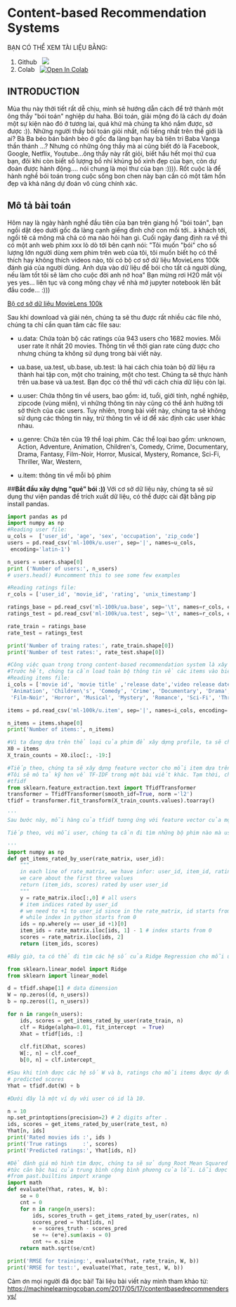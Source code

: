 # **Content-based Recommendation Systems**
BẠN CÓ THỂ XEM TÀI LIỆU BẰNG:


1.   Github  &nbsp; <a href="" role="button"><img class="notebook-badge-image" src="https://img.shields.io/static/v1?label=&amp;message=View%20On%20GitHub&amp;color=586069&amp;logo=github&amp;labelColor=2f363d"></a>&nbsp;
2.   Colab &nbsp; <a href="https://colab.research.google.com/drive/1DU7lAB_jtASTAS5V6aEqDfQ0VaW1Kg6L?usp=sharing"><img class="notebook-badge-image" src="https://colab.research.google.com/assets/colab-badge.svg" alt="Open In Colab"></a>

## **INTRODUCTION**
 Mùa thu này thời tiết rất dễ chịu, mình sẽ hướng dẫn cách để trở thành một ông thầy "bói toán" nghiệp dư haha. Bói toán, giải mộng đó là cách dự đoán một sự kiện nào đó ở tương lai, quá khứ mà chúng ta khó nắm được, sờ được :)). Những người thầy bói toán giỏi nhất, nổi tiếng nhất trên thế giới là ai? Bà Ba béo bán bánh bèo ở gốc đa làng bạn hay bà tiên tri Baba Vanga thần thánh ...? Nhưng có những ông thầy mà ai cũng biết đó là Facebook, Google, Netflix, Youtube...ông thầy này rất giỏi, biết hầu hết mọi thứ cua bạn, đôi khi còn biết số lượng bồ nhí khủng bố xinh đẹp của bạn, còn dự đoán được hành động.... nói chung là mọi thư của bạn :)))). Rốt cuộc là để hành nghề bói toán trong cuộc sống bon chen này bạn cần có một tâm hồn đẹp và khả năng dự đoán vô cùng chính xác.
 ## **Mô tả bài toán**
 Hôm nay là ngày hành nghề đầu tiên của bạn trên giang hồ "bói toán", bạn ngồi dật dẹo dưới gốc đa làng cạnh giếng đình chờ con mồi tới.. à khách tới, ngồi tê cả mông mà chả có ma nào hỏi han gì. Cuối ngày đang định ra về thì có một anh web phim xxx lò dò tới bên cạnh nói:
 "Tôi muốn "bói" cho số lượng lớn người dùng xem phim trên web của tôi, tôi muốn biết họ có thể thích hay không thích videos nào, tôi có bộ cơ sở dữ liệu MovieLens 100k đánh giá của người dùng. Anh dựa vào dữ liệu để bói cho tất cả người dùng, nếu làm tốt tôi sẽ làm cho cuộc đời anh nở hoa"
 Bạn mừng rơi H20 mắt vội yes yes... liên tục và cong mông chạy về nhà mở jupyter notebook lên bắt đầu code... :)))

<a href="https://grouplens.org/datasets/movielens/100k/">Bộ cơ sở dữ liệu MovieLens 100k</a>

Sau khi download và giải nén, chúng ta sẽ thu được rất nhiều các file nhỏ, chúng ta chỉ cần quan tâm các file sau:

* u.data: Chứa toàn bộ các ratings của 943 users cho 1682 movies. Mỗi user rate ít nhất 20 movies. Thông tin về thời gian rate cũng được cho nhưng chúng ta không sử dụng trong bài viết này.

* ua.base, ua.test, ub.base, ub.test: là hai cách chia toàn bộ dữ liệu ra thành hai tập con, một cho training, một cho test. Chúng ta sẽ thực hành trên ua.base và ua.test. Bạn đọc có thể thử với cách chia dữ liệu còn lại.

* u.user: Chứa thông tin về users, bao gồm: id, tuổi, giới tính, nghề nghiệp, zipcode (vùng miền), vì những thông tin này cũng có thể ảnh hưởng tới sở thích của các users. Tuy nhiên, trong bài viết này, chúng ta sẽ không sử dụng các thông tin này, trừ thông tin về id để xác định các user khác nhau.

* u.genre: Chứa tên của 19 thể loại phim. Các thể loại bao gồm: unknown, Action, Adventure, Animation, Children's, Comedy, Crime, Documentary, Drama, Fantasy, Film-Noir, Horror, Musical, Mystery, Romance, Sci-Fi, Thriller, War, Western,

* u.item: thông tin về mỗi bộ phim

##**Bắt đầu xây dựng "quẻ" bói :))**
Với cơ sở dữ liệu này, chúng ta sẽ sử dụng thư viện pandas để trích xuất dữ liệu, có thể được cài đặt bằng pip install pandas.





 



```python
import pandas as pd 
import numpy as np
#Reading user file:
u_cols =  ['user_id', 'age', 'sex', 'occupation', 'zip_code']
users = pd.read_csv('ml-100k/u.user', sep='|', names=u_cols,
 encoding='latin-1')

n_users = users.shape[0]
print ('Number of users:', n_users)
# users.head() #uncomment this to see some few examples
```


```python
#Reading ratings file:
r_cols = ['user_id', 'movie_id', 'rating', 'unix_timestamp']

ratings_base = pd.read_csv('ml-100k/ua.base', sep='\t', names=r_cols, encoding='latin-1')
ratings_test = pd.read_csv('ml-100k/ua.test', sep='\t', names=r_cols, encoding='latin-1')

rate_train = ratings_base
rate_test = ratings_test

print('Number of traing rates:', rate_train.shape[0])
print('Number of test rates:', rate_test.shape[0])
```


```python
#Công việc quan trọng trong content-based recommendation system là xây dựng profile cho mỗi item,tức feature vector cho mỗi item.
#Trước hết, chúng ta cần load toàn bộ thông tin về các items vào biến items:
#Reading items file:
i_cols = ['movie id', 'movie title' ,'release date','video release date', 'IMDb URL', 'unknown', 'Action', 'Adventure',
 'Animation', 'Children\'s', 'Comedy', 'Crime', 'Documentary', 'Drama', 'Fantasy',
 'Film-Noir', 'Horror', 'Musical', 'Mystery', 'Romance', 'Sci-Fi', 'Thriller', 'War', 'Western']

items = pd.read_csv('ml-100k/u.item', sep='|', names=i_cols, encoding='latin-1')

n_items = items.shape[0]
print('Number of items:', n_items)
```


```python
#Vì ta đang dựa trên thể loại của phim để xây dựng profile, ta sẽ chỉ quan tâm tới 19 giá trị nhị phân ở cuối mỗi hàng:
X0 = items
X_train_counts = X0.iloc[:, -19:]
```


```python
#Tiếp theo, chúng ta sẽ xây dựng feature vector cho mỗi item dựa trên ma trận thể loại phim và feature TF-IDF.
#Tôi sẽ mô tả kỹ hơn về TF-IDF trong một bài viết khác. Tạm thời, chúng ta sử dụng thư viện sklearn.
#tfidf
from sklearn.feature_extraction.text import TfidfTransformer
transformer = TfidfTransformer(smooth_idf=True, norm ='l2')
tfidf = transformer.fit_transform(X_train_counts.values).toarray()
```


```python
'''
Sau bước này, mỗi hàng của tfidf tương ứng với feature vector của một bộ phim.

Tiếp theo, với mỗi user, chúng ta cần đi tìm những bộ phim nào mà user đó đã rated, và giá trị của các rating đó.

'''
import numpy as np
def get_items_rated_by_user(rate_matrix, user_id):
    """
    in each line of rate_matrix, we have infor: user_id, item_id, rating (scores), time_stamp
    we care about the first three values
    return (item_ids, scores) rated by user user_id
    """
    y = rate_matrix.iloc[:,0] # all users
    # item indices rated by user_id
    # we need to +1 to user_id since in the rate_matrix, id starts from 1 
    # while index in python starts from 0
    ids = np.where(y == user_id +1)[0] 
    item_ids = rate_matrix.iloc[ids, 1] - 1 # index starts from 0 
    scores = rate_matrix.iloc[ids, 2]
    return (item_ids, scores)
```


```python
#Bây giờ, ta có thể đi tìm các hệ số của Ridge Regression cho mỗi user:

from sklearn.linear_model import Ridge
from sklearn import linear_model

d = tfidf.shape[1] # data dimension
W = np.zeros((d, n_users))
b = np.zeros((1, n_users))

for n in range(n_users):    
    ids, scores = get_items_rated_by_user(rate_train, n)
    clf = Ridge(alpha=0.01, fit_intercept  = True)
    Xhat = tfidf[ids, :]
    
    clf.fit(Xhat, scores) 
    W[:, n] = clf.coef_
    b[0, n] = clf.intercept_

```


```python
#Sau khi tính được các hệ số W và b, ratings cho mỗi items được dự đoán bằng cách tính:
# predicted scores
Yhat = tfidf.dot(W) + b
```


```python
#Dưới đây là một ví dụ với user có id là 10.

n = 10
np.set_printoptions(precision=2) # 2 digits after . 
ids, scores = get_items_rated_by_user(rate_test, n)
Yhat[n, ids]
print('Rated movies ids :', ids )
print('True ratings     :', scores)
print('Predicted ratings:', Yhat[ids, n])
```


```python
#Để đánh giá mô hình tìm được, chúng ta sẽ sử dụng Root Mean Squared Error (RMSE),
#tức căn bậc hai của trung bình cộng bình phương của lỗi. Lỗi được tính là hiệu của true rating và predicted rating:
#from past.builtins import xrange
import math
def evaluate(Yhat, rates, W, b):
    se = 0
    cnt = 0
    for n in range(n_users):
        ids, scores_truth = get_items_rated_by_user(rates, n)
        scores_pred = Yhat[ids, n]
        e = scores_truth - scores_pred 
        se += (e*e).sum(axis = 0)
        cnt += e.size 
    return math.sqrt(se/cnt)

print('RMSE for training:', evaluate(Yhat, rate_train, W, b))
print('RMSE for test:', evaluate(Yhat, rate_test, W, b))
```

Cảm ơn mọi người đã đọc bài!
Tài liệu bài viết này mình tham khảo từ: https://machinelearningcoban.com/2017/05/17/contentbasedrecommendersys/
